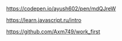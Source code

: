 https://codepen.io/ayush602/pen/mdQJreW

https://learn.javascript.ru/intro

https://github.com/Axm749/work_first

